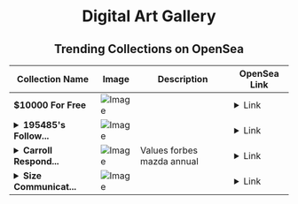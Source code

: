 <div align="center">

# Digital Art Gallery

## Trending Collections on OpenSea

| Collection Name                       | Image                                                                                     | Description                       | OpenSea Link                                                                                          |
|---------------------------------------|-------------------------------------------------------------------------------------------|-----------------------------------|--------------------------------------------------------------------------------------------------------|
| **$10000 For Free** | ![Image](https://i.seadn.io/s/raw/files/d6e01910d816c539fd4f29b657f9921b.jpg?w=500&auto=format?w=200&auto=format) |  | <details><summary>Link</summary>[$10000 For Free](https://opensea.io/collection/10000-for-free-139)</details> |
| **<details><summary>195485's Follow...</summary>195485's Follower</details>** | ![Image](https://i.seadn.io/s/raw/files/19f9f090920392cc3650cbdf4361755b.png?w=500&auto=format?w=200&auto=format) |  | <details><summary>Link</summary>[195485's Follower](https://opensea.io/collection/195485-s-follower)</details> |
| **<details><summary>Carroll Respond...</summary>Carroll Responding Coleman</details>** | ![Image](https://i.seadn.io/s/raw/files/57a6f4257ff8bf63c743e59e71f88620.jpg?w=500&auto=format?w=200&auto=format) | Values forbes mazda annual | <details><summary>Link</summary>[Carroll Responding Coleman](https://opensea.io/collection/carroll-responding-coleman)</details> |
| **<details><summary>Size Communicat...</summary>Size Communications</details>** | ![Image](https://i.seadn.io/s/raw/files/adf24b7aa83375a0399cdc643486adf9.jpg?w=500&auto=format?w=200&auto=format) |  | <details><summary>Link</summary>[Size Communications](https://opensea.io/collection/size-communications)</details> |

</div>